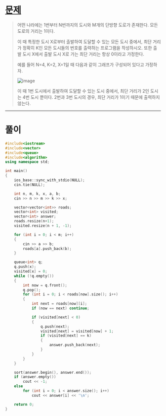 # [문제](https://www.acmicpc.net/problem/18352 "#18352번")
  
> 어떤 나라에는 1번부터 N번까지의 도시와 M개의 단방향 도로가 존재한다. 모든 도로의 거리는 1이다.
> 
> 이 때 특정한 도시 X로부터 출발하여 도달할 수 있는 모든 도시 중에서, 최단 거리가 정확히 K인 모든 도시들의 번호를 출력하는 프로그램을 작성하시오. 또한 출발 도시 X에서 출발 도시 X로 가는 최단 거리는 항상 0이라고 가정한다.
> 
> 예를 들어 N=4, K=2, X=1일 때 다음과 같이 그래프가 구성되어 있다고 가정하자.
>
> ![image](https://upload.acmicpc.net/a5e311d7-7ce4-4638-88a5-3665fb4459e5/-/preview/)
>
> 이 때 1번 도시에서 출발하여 도달할 수 있는 도시 중에서, 최단 거리가 2인 도시는 4번 도시 뿐이다.  2번과 3번 도시의 경우, 최단 거리가 1이기 때문에 출력하지 않는다.
<hr/>

# 풀이

```cpp
#include<iostream>
#include<vector>
#include<queue>
#include<algorithm>
using namespace std;

int main()
{
	ios_base::sync_with_stdio(NULL);
	cin.tie(NULL);

	int n, m, k, x, a, b;
	cin >> n >> m >> k >> x;

	vector<vector<int>> roads;
	vector<int> visited;
	vector<int> answer;
	roads.resize(n+1);
	visited.resize(n + 1, -1);

	for (int i = 0; i < m; i++)
	{
		cin >> a >> b;
		roads[a].push_back(b);
	}

	queue<int> q;
	q.push(x);
	visited[x] = 0;
	while (!q.empty())
	{
		int now = q.front();
		q.pop();
		for (int i = 0; i < roads[now].size(); i++)
		{
			int next = roads[now][i];
			if (now == next) continue;

			if (visited[next] < 0)
			{
				q.push(next);
				visited[next] = visited[now] + 1;
				if (visited[next] == k)
				{
					answer.push_back(next);
				}
			}
		}
	}

	sort(answer.begin(), answer.end());
	if (answer.empty())
		cout << -1;
	else
		for (int i = 0; i < answer.size(); i++)
			cout << answer[i] << '\n';

	return 0;
}
```

